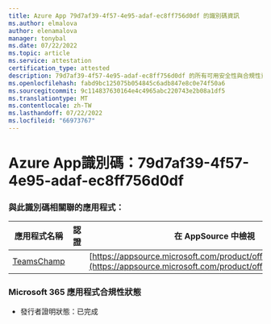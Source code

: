 ```yaml
---
title: Azure App 79d7af39-4f57-4e95-adaf-ec8ff756d0df 的識別碼資訊
ms.author: elmalova
author: elenamalova
manager: tonybal
ms.date: 07/22/2022
ms.topic: article
ms.service: attestation
certification_type: attested
description: 79d7af39-4f57-4e95-adaf-ec8ff756d0df 的所有可用安全性與合規性資訊。
ms.openlocfilehash: fabd9bc125075b054845c6adb847e8c0e74f50a6
ms.sourcegitcommit: 9c114837630164e4c4965abc220743e2b08a1df5
ms.translationtype: MT
ms.contentlocale: zh-TW
ms.lasthandoff: 07/22/2022
ms.locfileid: "66973767"
---
```

# <a name="azure-app-id-79d7af39-4f57-4e95-adaf-ec8ff756d0df"></a>Azure App識別碼：79d7af39-4f57-4e95-adaf-ec8ff756d0df


### <a name="apps-associated-with-this-id"></a>與此識別碼相關聯的應用程式：
| **應用程式名稱** | **認證** | **在 AppSource 中檢視** |
|--------------|---------------|-----------------------|
| [TeamsChamp](../forward/WA200001487.md) |  | [https://appsource.microsoft.com/product/office/WA200001487](https://appsource.microsoft.com/product/office/WA200001487) |

### <a name="microsoft-365-app-compliance-status"></a>Microsoft 365 應用程式合規性狀態
- 發行者證明狀態：已完成
